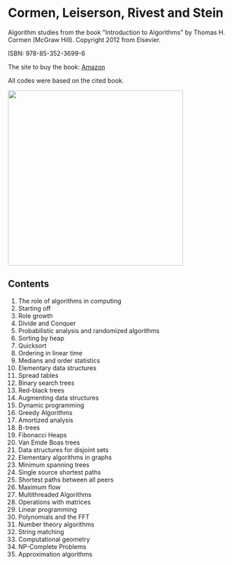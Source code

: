 # Cormen, Leiserson, Rivest and Stein

Algorithm studies from the book "Introduction to Algorithms" by Thomas H. Cormen (McGraw Hill).
Copyright 2012 from Elsevier.

ISBN: 978-85-352-3699-6

The site to buy the book: [Amazon](https://www.amazon.com.br/Introduction-Algorithms-Thomas-H-Cormen/dp/0262033844)

All codes were based on the cited book.

<img src="img/algorithms.jpg" width="400px">

## Contents

1. The role of algorithms in computing
2. Starting off
3. Role growth
4. Divide and Conquer
5. Probabilistic analysis and randomized algorithms
6. Sorting by heap
7. Quicksort
8. Ordering in linear time
9. Medians and order statistics
10. Elementary data structures
11. Spread tables
12. Binary search trees
13. Red-black trees
14. Augmenting data structures
15. Dynamic programming
16. Greedy Algorithms
17. Amortized analysis
18. B-trees
19. Fibonacci Heaps
20. Van Emde Boas trees
21. Data structures for disjoint sets
22. Elementary algorithms in graphs
23. Minimum spanning trees
24. Single source shortest paths
25. Shortest paths between all peers
26. Maximum flow
27. Multithreaded Algorithms
28. Operations with matrices
29. Linear programming
30. Polynomials and the FFT
31. Number theory algorithms
32. String matching
33. Computational geometry
34. NP-Complete Problems
35. Approximation algorithms
